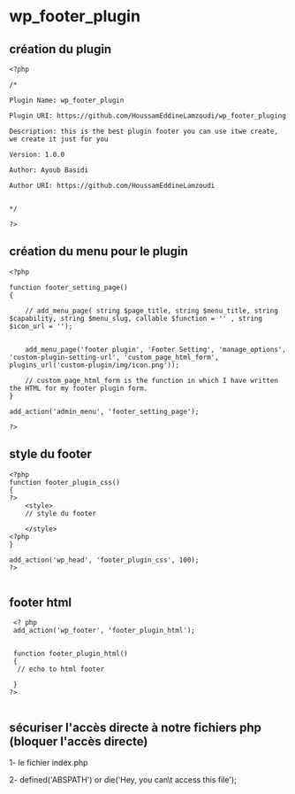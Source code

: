 # wp_footer_plugin


## création du plugin
```
<?php

/*
 
Plugin Name: wp_footer_plugin
 
Plugin URI: https://github.com/HoussamEddineLamzoudi/wp_footer_pluging
 
Description: this is the best plugin footer you can use itwe create, we create it just for you
 
Version: 1.0.0
 
Author: Ayoub Basidi
 
Author URI: https://github.com/HoussamEddineLamzoudi

 
*/

?>
```

## création du menu pour le plugin


```
<?php

function footer_setting_page()
{

    // add_menu_page( string $page_title, string $menu_title, string $capability, string $menu_slug, callable $function = '' , string $icon_url = '');


    add_menu_page('footer plugin', 'Footer Setting', 'manage_options', 'custom-plugin-setting-url', 'custom_page_html_form', plugins_url('custom-plugin/img/icon.png'));

    // custom_page_html_form is the function in which I have written the HTML for my footer plugin form.
}

add_action('admin_menu', 'footer_setting_page');

?>
```
## style du footer

```
<?php
function footer_plugin_css()
{
?>
    <style>
    // style du footer
    
    </style>
<?php
}

add_action('wp_head', 'footer_plugin_css', 100);
?>
    
```

## footer html

```
 <? php
 add_action('wp_footer', 'footer_plugin_html');


 function footer_plugin_html()
 {
  // echo to html footer

 }
?>
 
```

## sécuriser l'accès directe à notre fichiers php (bloquer l'accès directe)

1- le fichier index.php

2- defined('ABSPATH') or die('Hey, you can\t access this file');


